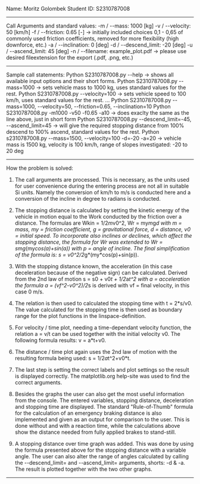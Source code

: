 Name: Moritz Golombek
Student ID: S2310787008

------------------------------------------------------------------------------------------------------------

Call Arguments and standard values:
-m / --mass:             1000 [kg]
-v / --velocity:           50 [km/h]
-f / --friction:         0.65 [-]    -> initially included choices 0,1 - 0,65 of commonly used friction coefficients, removed for more flexibility (high downforce, etc.)
-a / --inclination:         0 [deg]
-d / --descend_limit:     -20 [deg]
-u / --ascend_limit:       45 [deg]
-n / --filename:   example_plot.pdf  -> please use desired fileextension for the export (.pdf, .png, etc.)

------------------------------------------------------------------------------------------------------------

Sample call statements: 
Python S2310787008.py --help -> shows all available input options and their short forms.
Python S2310787008.py --mass=1000 -> sets vehicle mass to 1000 kg, uses standard values for the rest.
Python S2310787008.py --velocity=100 -> sets vehicle speed to 100 km/h, uses standard values for the rest.
...
Python S2310787008.py --mass=1000, --velocity=50, --friction=0.65, --inclination=10
Python S2310787008.py -m1000 -v50 -f0.65 -a10 -> does exaclty the same as the line above, just in short form
Python S2310787008.py --descend_limit=-45, --ascend_limit=45 -> will give the required stopping distance from 100% descend to 100% ascend, standard values for the rest.
Python s2310787008.py --mass=1500, --velocity=100 -d=-20 -a=20 -> vehicle mass is 1500 kg, velocity is 100 km/h, range of slopes investigated: -20 to 20 deg

------------------------------------------------------------------------------------------------------------

How the problem is solved: 

1.  The call arguments are processed. This is necessary, as the units used for user convenience during the entering process are not all in suitable Si units.
    Namely the conversion of km/h to m/s is conducted here and a conversion of the incline in degree to radians is conducted. 

2.  The stopping distance is calculated by setting the kinetic energy of the vehicle in motion equal to the Work conducted by the friction over a distance.
    The formulas are Wkin = 1/2*m*v0^2, Wr = my*m*g*d with m = mass, my = friction coefficient, g = gravitational force, d = distance, v0 = initial speed.
    To incorporate also inclines or declines, which affect the stopping distance, the formula for Wr was extended to Wr = s*m*g*(my*cos(a)+sin(a)) with p = angle of incline.
    The final simplification of the formula is: s = v0^2/2*g*(my*cos(p)+sin(p)).

3.  With the stopping distance known, the acceleration (in this case deceleration because of the negative sign) can be calculated. 
    Derived from the 2nd law of motion s = s0 + v0*t + 1/2*a*t^2 with a = acceleration the formula a = (vf^2-v0^2)/2*s is derived with vf = final velocity, in this case 0 m/s.

4.  The relation is then used to calculated the stopping time with t = 2*s/v0. 
    The value calculated for the stopping time is then used as boundary range for the plot functions in the linspace-definition.

5.  For velocity / time plot, needing a time-dependant velocity function, the relation a = v/t can be used together with the initial velocity v0. 
    The following formula results: v = a*t+v0.

6.  The distance / time plot again uses the 2nd law of motion with the resulting formula being used: s = 1/2*a*t^2+v0*t.

7.  The last step is setting the correct labels and plot settings so the result is displayed correctly. The matplotlib.org help-site was used to find the correct arguments.

8.  Besides the graphs the user can also get the most useful information from the console. The entered variables, stopping distance, deceleration and stopping time are displayed.
    The standard "Rule-of-Thumb" formula for the calculation of an emergency braking distance is also implemented and given as an output for comparison to the user.
    This is done without and with a reaction time, while the calculations above show the distance needed from fully applied brakes to stand-still. 

9.  A stopping distance over time graph was added. This was done by using the formula presented above for the stopping distance with a variable angle. 
    The user can also alter the range of angles calculated by calling the --descend_limit= and --ascend_limit= arguments, shorts: -d & -a. 
    The result is plotted together with the two other graphs.

------------------------------------------------------------------------------------------------------------